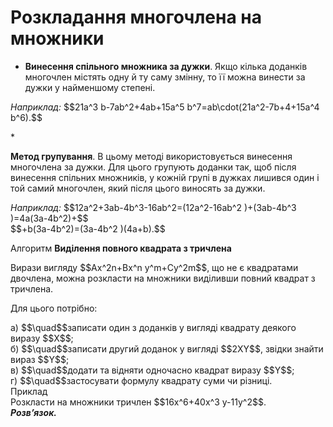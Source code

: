 # Розкладання многочлена на множники

* <p><b>Винесення спільного множника за дужки</b>. Якщо кілька доданків многочлен містять одну й ту саму змінну, то її можна винести за дужки у найменшому степені.</p>
<p><i>Наприклад:</i> $$21a^3 b-7ab^2+4ab+15a^5 b^7=ab\cdot(21a^2-7b+4+15a^4 b^6).$$</p>
* <p><b>Метод групування</b>. В цьому методі використовується винесення многочлена за дужки. Для цього групують доданки так, щоб після винесення спільних множників, у кожній групі в дужках лишився один і той самий многочлен, який після цього виносять за дужки.</p>
<p><i>Наприклад:</i> $$12a^2+3ab-4b^3-16ab^2=(12a^2-16ab^2 )+(3ab-4b^3 )=4a(3a-4b^2)+$$<br>$$+b(3a-4b^2)=(3a-4b^2 )(4a+b).$$</p

<div class="space">
<div class="alg-wrap">
<span class="alg">Алгоритм</span> <b>Видiлення повного квадрата з тричлена</b>
<div class="alg-text">
<p>Вирази вигляду $$Ax^2n+Bx^n y^m+Cy^2m$$, що не є квадратами двочлена, можна розкласти на множники виділивши повний квадрат з тричлена.</p>
<p>Для цього потрібно:</p>
а) $$\quad$$записати один з доданків у вигляді квадрату деякого виразу $$X$$;<br>
б) $$\quad$$записати другий доданок у вигляді $$2XY$$, звідки знайти вираз $$Y$$;<br>
в) $$\quad$$додати та відняти одночасно квадрат виразу $$Y$$;<br>
г) $$\quad$$застосувати формулу квадрату суми чи різниці.
</div>
</div>
</div>

<div class="task-wrap">
<span class="task">Приклад</span>
<div class="task-text">
Розкласти на множники тричлен $$16x^6+40x^3 y-11y^2$$.<br>
<b><i>Розв’язок.</i></b><br>

</div>
</div>

